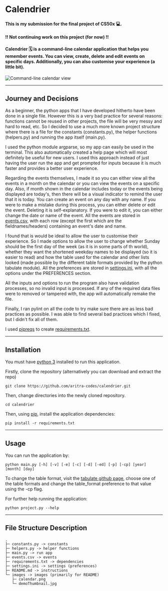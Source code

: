 # Calendrier

#### This is my submission for the final project of CS50x 💻.

#### !! Not continuing work on this project (for now) !!

#### Calendrier 🗓️ is a command-line calendar application that helps you remember events. You can view, create, delete and edit events on specific days. Additionally, you can also customise your experience (a little bit).

![Command-line calendar view](/images/calendar.png)

---

## Journey and Decisions

As a beginner, the python apps that I have developed hitherto have been done in a single file. However this is a very bad practice for several reasons: functions cannot be reused in other projects, the file will be very messy and hard to read, etc. So I decided to use a much more known project structure where there is a file for the constants (constants.py), the helper functions (helpers.py) and running the app itself (main.py).

I used the python module argparse, so my app can easily be used in the terminal. This also automatically created a help page which will most definitely be useful for new users. I used this approach instead of just having the user run the app and get prompted for inputs because it is much faster and provides a better user experience.

Regarding the events themselves, I made it so you can either view all the events in a month on the calendar or you can view the events on a specific day. Also, if month shown in the calendar includes today or the events being displayed are today's, then there will be a visual indicator to remind the user that it is today. You can create an event on any day with any name. If you were to make a mistake during this process, you can either delete or edit the event. Deleting it is self-explanatory. If you were to edit it, you can either change the date or name of the event. All the events are stored in [events.csv](/events.csv), with each row (except the first which are the fieldnames/headers) containing an event's date and name.

I found that is would be ideal to allow the user to customise their experience. So I made options to allow the user to change whether Sunday should be the first day of the week (as it is in some parts of th world), whether they want the shortened weekday names to be displayed (so it is easier to read) and how the table used for the calendar and other lists looked (made possible by the different table formats provided by the python tabulate module). All the preferences are stored in [settings.ini](/settings.ini), with all the options under the PREFERENCES section.

All the inputs and options to run the program also have validation processes, so no invalid input is processed. If any of the required data files were to removed or tampered with, the app will automatically remake the file.

Finally, I ran pylint on all the code to try make sure there are as less bad practices as possible. I was able to find several bad practices which I fixed, but I didn't fix all of them.

I used [pipreqs](https://pypi.org/project/pipreqs/) to create [requirements.txt](/requirements.txt).

---

## Installation

You must have [python 3](https://www.python.org/) installed to run this application.

Firstly, clone the repository (alternatively you can download and extract the repo)

```
git clone https://github.com/aritra-codes/calendrier.git
```

Then, change directories into the newly cloned repository.

```
cd calendrier
```

Then, using [pip](https://pip.pypa.io/en/stable/), install the application dependencies:

```
pip install -r requirements.txt
```

---

## Usage

You can run the application by:
```
python main.py [-h] [-v] [-e] [-c] [-d] [-ed] [-p] [-cp] [year] [month] [day]
```

To change the table format, visit the [tabulate github page](https://github.com/astanin/python-tabulate), choose one of the table formats and change the table_format preference to that value using the -cp flag.

For further help running the application:

```
python project.py --help
```

---

## File Structure Description

```
.
├─ constants.py -> constants
├─ helpers.py -> helper functions
├─ main.py -> run app
├─ events.csv -> events
├─ requirements.txt -> dependencies
├─ settings.ini -> settings (preferences)
├─ README.md -> instructions
└─ images -> images (primarily for README)
   ├─ calendar.png
   └─ demoThumbnail.jpg
```
